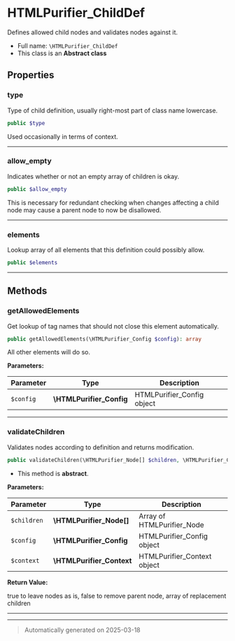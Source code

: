
# HTMLPurifier_ChildDef

Defines allowed child nodes and validates nodes against it.



* Full name: `\HTMLPurifier_ChildDef`
* This class is an **Abstract class**



## Properties


### type

Type of child definition, usually right-most part of class name lowercase.

```php
public $type
```

Used occasionally in terms of context.




***

### allow_empty

Indicates whether or not an empty array of children is okay.

```php
public $allow_empty
```

This is necessary for redundant checking when changes affecting
a child node may cause a parent node to now be disallowed.




***

### elements

Lookup array of all elements that this definition could possibly allow.

```php
public $elements
```






***

## Methods


### getAllowedElements

Get lookup of tag names that should not close this element automatically.

```php
public getAllowedElements(\HTMLPurifier_Config $config): array
```

All other elements will do so.






**Parameters:**

| Parameter | Type | Description |
|-----------|------|-------------|
| `$config` | **\HTMLPurifier_Config** | HTMLPurifier_Config object |





***

### validateChildren

Validates nodes according to definition and returns modification.

```php
public validateChildren(\HTMLPurifier_Node[] $children, \HTMLPurifier_Config $config, \HTMLPurifier_Context $context): bool|array
```




* This method is **abstract**.



**Parameters:**

| Parameter | Type | Description |
|-----------|------|-------------|
| `$children` | **\HTMLPurifier_Node[]** | Array of HTMLPurifier_Node |
| `$config` | **\HTMLPurifier_Config** | HTMLPurifier_Config object |
| `$context` | **\HTMLPurifier_Context** | HTMLPurifier_Context object |


**Return Value:**

true to leave nodes as is, false to remove parent node, array of replacement children




***


***
> Automatically generated on 2025-03-18
